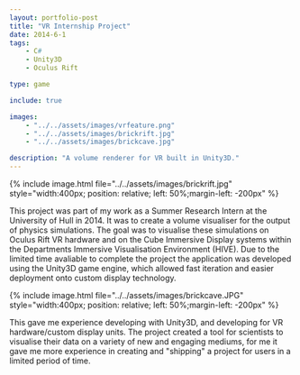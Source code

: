 ```yaml
---
layout: portfolio-post
title: "VR Internship Project"
date: 2014-6-1
tags: 
    - C#
    - Unity3D
    - Oculus Rift

type: game

include: true

images: 
    - "../../assets/images/vrfeature.png"
    - "../../assets/images/brickrift.jpg"
    - "../../assets/images/brickcave.jpg"

description: "A volume renderer for VR built in Unity3D."
---
```


{% include image.html file="../../assets/images/brickrift.jpg" style="width:400px; position: relative; left: 50%;margin-left: -200px" %} 

This project was part of my work as a Summer Research Intern at the University of Hull in 2014. It was to create a volume visualiser for
the output of physics simulations. The goal was to visualise these simulations on Oculus Rift VR hardware
and on the Cube Immersive Display systems within the Departments Immersive Visualisation Environment
(HIVE). Due to the limited time avaliable to complete the project the application was developed using the
Unity3D game engine, which allowed fast iteration and easier deployment onto custom display technology.

{% include image.html file="../../assets/images/brickcave.JPG" style="width:400px; position: relative; left: 50%;margin-left: -200px" %} 

This gave me experience developing with Unity3D, and developing for VR hardware/custom display units.
The project created a tool for scientists to visualise their data on a variety of new and engaging mediums,
for me it gave me more experience in creating and "shipping" a project for users in a limited period of time.
